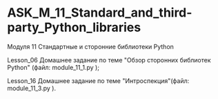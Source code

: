 # ASK_M_11_Standard_and_third-party_Python_libraries
Модуля 11 Стандартные и сторонние библиотеки Python

Lesson_06 Домашнее задание по теме "Обзор сторонних библиотек Python" (файл: module_11_1.py );

Lesson_16 Домашнее задание по теме "Интроспекция"(файл: module_11_3.py ).

